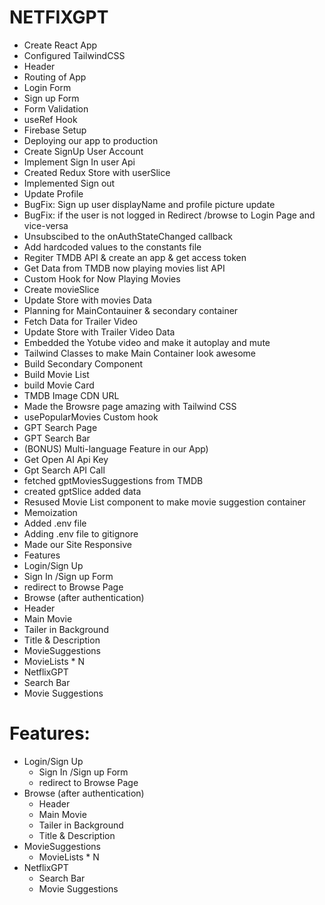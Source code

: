 
# NETFIXGPT

* Create React App
* Configured TailwindCSS
* Header
* Routing of App
* Login Form
* Sign up Form
* Form Validation
* useRef Hook
* Firebase Setup
* Deploying our app to production
* Create SignUp User Account
* Implement Sign In user Api
* Created Redux Store with userSlice
* Implemented Sign out
* Update Profile
* BugFix: Sign up user displayName and profile picture update
* BugFix: if the user is not logged in Redirect /browse to Login Page and vice-versa
* Unsubscibed to the onAuthStateChanged callback
* Add hardcoded values to the constants file
* Regiter TMDB API & create an app & get access token
* Get Data from TMDB now playing movies list API
* Custom Hook for Now Playing Movies
* Create movieSlice
* Update Store with movies Data
* Planning for MainContauiner & secondary container
* Fetch Data for Trailer Video
* Update Store with Trailer Video Data
* Embedded the Yotube video and make it autoplay and mute
* Tailwind Classes to make Main Container look awesome
* Build Secondary Component
* Build Movie List
* build Movie Card
* TMDB Image CDN URL
* Made the Browsre page amazing with Tailwind CSS
* usePopularMovies Custom hook
* GPT Search Page
* GPT Search Bar
* (BONUS) Multi-language Feature in our App)
* Get Open AI Api Key
* Gpt Search API Call
* fetched gptMoviesSuggestions from TMDB
* created gptSlice added data
* Resused Movie List component to make movie suggestion container
* Memoization
* Added .env file
* Adding .env file to gitignore
* Made our Site Responsive
* Features
* Login/Sign Up
* Sign In /Sign up Form
* redirect to Browse Page
* Browse (after authentication)
* Header
* Main Movie
* Tailer in Background
* Title & Description
* MovieSuggestions
* MovieLists * N
* NetflixGPT
* Search Bar
* Movie Suggestions


# Features:
* Login/Sign Up
    * Sign In /Sign up Form
    * redirect to Browse Page
* Browse (after authentication)
    * Header
    * Main Movie
    * Tailer in Background
    * Title & Description
* MovieSuggestions
   * MovieLists * N
* NetflixGPT
   * Search Bar
   * Movie Suggestions
